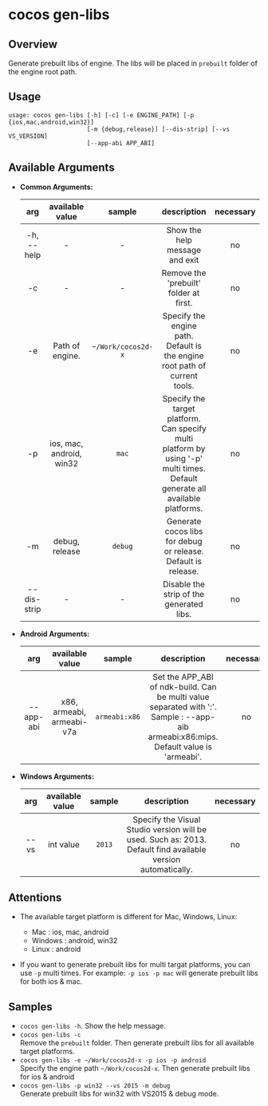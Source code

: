 # cocos gen-libs

## Overview

Generate prebuilt libs of engine. The libs will be placed in `prebuilt` folder of the engine root path.

## Usage

```
usage: cocos gen-libs [-h] [-c] [-e ENGINE_PATH] [-p {ios,mac,android,win32}]
                      [-m {debug,release}] [--dis-strip] [--vs VS_VERSION]
                      [--app-abi APP_ABI]
```

## Available Arguments

* **Common Arguments:**

	arg | available value | sample | description | necessary
	:------------: | :-------------: | :------------: | :------------: | :------------:
	-h, --help | - | - | Show the help message and exit  | no
	-c | - | - | Remove the 'prebuilt' folder at first. | no
	-e | Path of engine. | `~/Work/cocos2d-x` | Specify the engine path. Default is the engine root path of current tools. | no
	-p | ios, mac, android, win32 | `mac` | Specify the target platform. Can specify multi platform by using '-p' multi times. Default generate all available platforms. | no
	-m | debug, release | `debug` | Generate cocos libs for debug or release. Default is release. | no
	--dis-strip | - | - | Disable the strip of the generated libs. | no

* **Android Arguments:**

	arg | available value | sample | description | necessary
	:------------: | :-------------: | :------------: | :------------: | :------------:
	--app-abi | x86, armeabi, armeabi-v7a | `armeabi:x86` | Set the APP_ABI of ndk-build. Can be multi value separated with ':'. Sample : --app-aib armeabi:x86:mips. Default value is 'armeabi'. | no
	
* **Windows Arguments:**

	arg | available value | sample | description | necessary
	:------------: | :-------------: | :------------: | :------------: | :------------:
	--vs | int value | `2013` | Specify the Visual Studio version will be used. Such as: 2013. Default find available version automatically. | no

## Attentions

* The available target platform is different for Mac, Windows, Linux:
	
	* Mac : ios, mac, android  
	* Windows : android, win32  
	* Linux : android

* If you want to generate prebuilt libs for multi targat platforms, you can use `-p` multi times. For example: `-p ios -p mac` will generate prebuilt libs for both ios & mac.

## Samples

* `cocos gen-libs -h`. Show the help message.
* `cocos gen-libs -c`  
Remove the `prebuilt` folder. Then generate prebuilt libs for all available target platforms.
* `cocos gen-libs -e ~/Work/cocos2d-x -p ios -p android`  
Specify the engine path `~/Work/cocos2d-x`. Then generate prebuilt libs for ios & android
* `cocos gen-libs -p win32 --vs 2015 -m debug`  
Generate prebuilt libs for win32 with VS2015 & debug mode.

